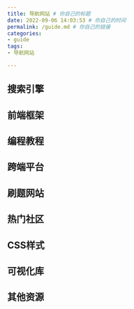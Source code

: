```yaml
---
title: 导航网站 # 你自己的标题
date: 2022-09-06 14:03:53 # 你自己的时间 
permalink: /guide.md # 你自己的链接 
categories:
- guide 
tags:
- 导航网站

---
```






## 搜索引擎

<ClientOnly>
  <Card :cardData="cardData0" :cardListSize=3 carTitlColor="#000" carHoverColor="#000" />
</ClientOnly>

## 前端框架

<ClientOnly>
  <Card :cardData="cardData1" :cardListSize=3 carTitlColor="#000" carHoverColor="#000" />
</ClientOnly>

## 编程教程

<ClientOnly>
  <Card :cardData="cardData2" :cardListSize=3 carTitlColor="#000" carHoverColor="#000" />
</ClientOnly>

## 跨端平台

<ClientOnly>
  <Card :cardData="cardData3" :cardListSize=3 carTitlColor="#000" carHoverColor="#000" />
</ClientOnly>

## 刷题网站

<ClientOnly>
  <Card :cardData="cardData4" :cardListSize=3 carTitlColor="#000" carHoverColor="#000" />
</ClientOnly>

## 热门社区

<ClientOnly>
  <Card :cardData="cardData5" :cardListSize=3 carTitlColor="#000" carHoverColor="#000" />
</ClientOnly>

## CSS样式

<ClientOnly>
  <Card :cardData="cardData6" :cardListSize=3 carTitlColor="#000" carHoverColor="#000" />
</ClientOnly>

## 可视化库

<ClientOnly>
  <Card :cardData="cardData7" :cardListSize=3 carTitlColor="#000" carHoverColor="#000" />
</ClientOnly>

## 其他资源

<ClientOnly>
  <Card :cardData="cardData8" :cardListSize=3 carTitlColor="#000" carHoverColor="#000" />
</ClientOnly>

<script>
export default {
  data() {
    return {
      cardData0: [
        {
          id: "0",
          cardSrc: "http://www.baidu.com/",
          cardImgSrc:
            "https://cdn.staticaly.com/gh/Kele-Bingtang/static@master/img/tools/20220104224044.png",
          cardName: "百度",
          cardContent:
            "百度——全球最大的中文搜索引擎及最大的中文网站，全球领先的人工智能公司",
        },
        {
          cardSrc: "http://www.google.com/",
          cardImgSrc:
            "https://cdn.staticaly.com/gh/Kele-Bingtang/static@master/img/tools/20220104225539.png",
          cardName: "Google",
          cardContent: "全球最大的搜索引擎公司",
        },
        {
          cardSrc: "https://www.bing.com/",
          cardImgSrc:
            "https://cdn.staticaly.com/gh/Kele-Bingtang/static@master/img/tools/20220104224430.png",
          cardName: "Bing",
          cardContent: "微软公司推出的用以取代Live Search的搜索引擎",
        },
      ],
      cardData1: [
        {
          id: "1",
          title: "框架 & UI",
          cardSrc: "https://cn.vuejs.org/",
          cardImgSrc:
            "https://cdn.staticaly.com/gh/Kele-Bingtang/static@master/img/tools/20220105001047.png",
          cardName: "Vue",
          cardContent: "渐进式 JavaScript 框架",
        },
        { cardSrc: "https://react.docschina.org/",
          cardImgSrc: "data:image/svg+xml;base64,PHN2ZyB4bWxucz0iaHR0cDovL3d3dy53My5vcmcvMjAwMC9zdmciIHZpZXdCb3g9Ii0xMS41IC0xMC4yMzE3NCAyMyAyMC40NjM0OCI+CiAgPHRpdGxlPlJlYWN0IExvZ288L3RpdGxlPgogIDxjaXJjbGUgY3g9IjAiIGN5PSIwIiByPSIyLjA1IiBmaWxsPSIjNjFkYWZiIi8+CiAgPGcgc3Ryb2tlPSIjNjFkYWZiIiBzdHJva2Utd2lkdGg9IjEiIGZpbGw9Im5vbmUiPgogICAgPGVsbGlwc2Ugcng9IjExIiByeT0iNC4yIi8+CiAgICA8ZWxsaXBzZSByeD0iMTEiIHJ5PSI0LjIiIHRyYW5zZm9ybT0icm90YXRlKDYwKSIvPgogICAgPGVsbGlwc2Ugcng9IjExIiByeT0iNC4yIiB0cmFuc2Zvcm09InJvdGF0ZSgxMjApIi8+CiAgPC9nPgo8L3N2Zz4K",
          cardName: "React",
          cardContent: "构建用户界面的 JavaScript 库",
        },
        { cardSrc: "https://angular.cn/start",
          cardImgSrc: "https://angular.cn/assets/images/logos/angular/logo-nav@2x.png",
          cardName: "Angular",
          cardContent: "应用程序设计框架和开发平台，用于创建高效且复杂的单页应用程序",
        },
        {
          cardSrc: "https://element.eleme.cn/#/zh-CN/",
          cardImgSrc:
            "https://cdn.staticaly.com/gh/Kele-Bingtang/static@master/img/tools/20220105001602.png",
          cardName: "Element-UI",
          cardContent:
            "Element，一套为开发者、设计师和产品经理准备的基于 Vue 的桌面端组件库",
        },
        {
          cardSrc: "https://next.antdv.com/docs/vue/introduce-cn/",
          cardImgSrc:
            "https://cdn.staticaly.com/gh/Kele-Bingtang/static@master/img/tools/20220105223748.svg",
          cardName: "Ant Design Vue",
          cardContent: "Vue UI 之 Ant Design Vue，蚂蚁金服的 Vue 框架",
        },
        {
          cardSrc: "https://www.iviewui.com/",
          cardImgSrc:
            "https://cdn.staticaly.com/gh/Kele-Bingtang/static@master/img/tools/20220105001656.png",
          cardName: "View UI",
          cardContent: "View UI 是一套基于 Vue.js 的高质量UI 组件库",
        }
      ],
     cardData2: [
        {
          id: "2",
          cardSrc: "https://www.w3school.com.cn/",
          cardImgSrc:"https://cdn.staticaly.com/gh/Kele-Bingtang/static@master/img/tools/20220104234912.png",
          cardName: "w3school.com.cn",
          cardContent:
            "从基础的 HTML 到 CSS，乃至进阶的 XML、SQL、JS、PHP 和 ASP.NET。",
        },
        {
          cardSrc: "https://www.runoob.com/",
          cardImgSrc:"https://cdn.staticaly.com/gh/Kele-Bingtang/static@master/img/tools/20220104234903.png",
          cardName: "菜鸟教程",
          cardContent:
            "涵盖编程大部分参考手册及工具",
        },
     {
          cardSrc: "https://zh.javascript.info/",
          cardImgSrc:"https://user-images.githubusercontent.com/26959437/67275005-3df25500-f4f4-11e9-9c13-36e442ff40cc.jpg",
          cardName: "现代教程",
          cardContent:
            "以最新的 JavaScript 标准为基准，通过简单但足够详细的内容，为你讲解从基础到高阶的 JavaScript ",
        },
  {
          cardSrc: "https://wangdoc.com/",
          cardImgSrc:"https://reactnavigation.org/img/spiro.svg",
          cardName: "网道",
          cardContent:
            "复杂的技术，简单的讲解",
        },
      {
          cardSrc: "https://ts.xcatliu.com/",
          cardImgSrc:"https://cdn.docschina.org/home/logo/typescript.svg",
          cardName: "TypeScript",
          cardContent:
            "阮一峰TypeScript教程",
        },
   {
          cardSrc: "http://nodejs.cn/learn",
          cardImgSrc:"https://cdn.docschina.org/home/logo/node.svg",
          cardName: "Node",
          cardContent:
            "node使用教程",
        },
      ],
   cardData3: [
     
        {  
          id: "3",
          cardSrc: "https://uniapp.dcloud.net.cn/",
          cardImgSrc:
            "https://vkceyugu.cdn.bspapp.com/VKCEYUGU-f184e7c3-1912-41b2-b81f-435d1b37c7b4/1ae87107-2943-4ba6-be2b-390ca27c6260.png",
          cardName: "uniapp",
          cardContent: "基于vue的跨端平台。",
        },
        {
          cardSrc: "https://www.reactnative.cn/docs/getting-started",
          cardImgSrc:
            "https://www.reactnative.cn/img/header_logo.svg",
          cardName: "ReactNative",
          cardContent: "基于reactnative的跨端平台",
        },
        {
          cardSrc: "https://flutter.cn/docs/get-started/install",
          cardImgSrc:
            "https://flutter.cn/assets/images/cn/flutter-cn-logo.png",
          cardName: "Flutter",
          cardContent:
            "谷歌公司开发的跨端平台",
        },
      ],
      cardData4: [
        {
          id: "4",
          cardSrc: "https://leetcode.cn/problemset/all/",
          cardImgSrc:
            "https://static.leetcode-cn.com/cn-frontendx-assets/production/_next/static/images/lccn-logo-ce3d56eeedaae618e59e2ec5089e4834.svg",
          cardName: "leetcode.",
          cardContent:
            "程序员最大的刷题库",
        },
        {
          cardSrc: "https://www.lintcode.com/problem/",
          cardImgSrc:
            "https://jstc.lintcode.com/lintcode-react/assets/9a007ea5cacb0eee41615be0a75c041f.svg",
          cardName: "lintcode",
          cardContent: "公司刷题库",
        },
        {
          cardSrc: "https://www.acmcoder.com/#/practice/company",
          cardImgSrc:
            "https://cdn.acmcoder.com/release/www/2.0.1/images/logo.png",
          cardName: "赛码",
          cardContent: "大厂在线考试刷题",
        },
      ],
      cardData5: [
        { 
          id: '5', cardSrc: "http://www.csdn.net/", 
cardImgSrc: "https://cdn.staticaly.com/gh/Kele-Bingtang/static@master/img/tools/20220104232713.png", 
cardName: "CDSN", cardContent: "中国专业IT社区CSDN", 
}, 
{ cardSrc: "https://juejin.im/", 
cardImgSrc: "https://cdn.staticaly.com/gh/Kele-Bingtang/static@master/img/tools/20220104233516.svg",
cardName: "掘金", cardContent: "掘金是一个帮助开发者成长的社区，是一个面向互联网技术人的内容分享平台", }, 
{ cardSrc: "http://www.cnblogs.com/", 
cardImgSrc: "https://cdn.staticaly.com/gh/Kele-Bingtang/static@master/img/tools/20220104232039.png", 
cardName: "博客园", cardContent: "开发者的网上家园", }, 
{ cardSrc: "https://www.oschina.net/",
cardImgSrc: "https://cdn.staticaly.com/gh/Kele-Bingtang/static@master/img/tools/20220104232755.png", 
cardName: "OSChina", cardContent: "中国最大的开源技术社区", },
{ cardSrc: "https://segmentfault.com/",
cardImgSrc: "https://cdn.staticaly.com/gh/Kele-Bingtang/static@master/img/tools/20220105210328.png", 
cardName: "饭否", cardContent: "中国领先的开发者技术社区", },
{ cardSrc: "https://www.ibm.com/developerworks/cn/", 
cardImgSrc: "https://cdn.staticaly.com/gh/Kele-Bingtang/static@master/img/tools/20220104233311.png", 
cardName: "IBM 开发者", cardContent: "IBM开发者社区", }, { cardSrc: "https://www.jianshu.com/", 
cardImgSrc: "https://cdn.staticaly.com/gh/Kele-Bingtang/static@master/img/tools/20220111001422.png",
cardName: "简书", cardContent: "简书是一个优质的创作社区,在这里,你可以任性地创作,一篇短文、一张照片、一首诗、一幅画……我们相信,每个人都是生活中的艺术家,有着无穷的创造力", }, 
{ cardSrc: "https://stackoverflow.com/", cardImgSrc: "https://cdn.staticaly.com/gh/Kele-Bingtang/static@master/img/tools/20220111001325.png", 
cardName: "stack overflow", cardContent: "Stack Overflow是最大、最值得信赖的在线社区，供开发人员学习、分享编程知识和建立职业生涯", },
{ cardSrc: "https://maliquankai.com/designnav/", 
cardImgSrc: "https://maliquankai.oss-cn-shenzhen.aliyuncs.com/%E5%AE%98%E7%BD%91/mlqk_logo.png", 
cardName: "码力全开资源库", cardContent: "很全很强大，独立开发者/设计干货/优质利器/工具资源", }, 
{ cardSrc: "https://www.infoq.cn/topic/Front-end", cardImgSrc: "https://cdn.staticaly.com/gh/Kele-Bingtang/static@master/img/tools/20220111001811.png", cardName: "InfoQ", 
cardContent: "在新陈代谢旺盛的前端领域，帮助开发者把握前端未来的方向，关注科技企业的前端实践，在这里看到前端的远端", }, 
{ cardSrc: "https://gitee.com/explore", cardImgSrc: "https://gitee.com/static/images/logo-black.svg?t=158106664", cardName: "码云", 
cardContent: "Gitee.com(码云) 是 OSCHINA.NET 推出的代码托管平台,支持 Git 和 SVN,提供免费的私有仓库托管。", }, 
{ cardSrc: "https://github.com/explore", cardImgSrc: "https://github.githubassets.com/images/modules/dashboard/universe22/universe22-logo.svg", cardName: "github", 
cardContent: "全球最大的代码托管平台。", }, 
], 
 cardData6: [
        {
          id: "6",
          cardSrc: "https://less.bootcss.com/",
          cardImgSrc:
            "https://cdn.docschina.org/home/logo/less.svg",
          cardName: "Less",
          cardContent:
            "Less 是 CSS 预处理语言，使 CSS 更易维护和扩展",
        },
        {
          cardSrc: "https://sass.bootcss.com/guide",
          cardImgSrc:
            "https://cdn.docschina.org/home/logo/sass.svg",
          cardName: "Sass ",
          cardContent: "Sass 是 CSS 的一个扩展，它使 CSS 的使用起来更加优雅和强大",
        },
        {
          cardSrc: "https://www.stylus-lang.cn/",
          cardImgSrc:
            "https://cdn.docschina.org/home/logo/stylus.svg",
          cardName: "stylus",
          cardContent: "富有表现力、动态、健壮的 CSS",
        },
      ],  
 cardData7: [
        {
          id: "7",
          cardSrc: "http://www.webgl3d.cn/Three.js/",
          cardImgSrc:
            "https://cdn.docschina.org/home/logo/threejs.png",
          cardName: "three",
          cardContent:
            "JavaScript 3d 库",
        },
       { cardSrc: "https://www.echartsjs.com/examples/zh/index.html",
cardImgSrc: "https://cdn.staticaly.com/gh/Kele-Bingtang/static@master/img/tools/20220105014053.png",
cardName: "Echarts", cardContent: "百度开发的可定制的数据可视化图表，已经捐给Apache", }, 
{ cardSrc: "https://antv.vision/zh",
cardImgSrc: "https://cdn.staticaly.com/gh/Kele-Bingtang/static@master/img/tools/20220105014146.png", 
cardName: "AntV", cardContent: "蚂蚁金服全新一代数据可视化解决方案，致力于提供一套简单方便、专业可靠、无限可能的数据可视化最佳实践", },
{ cardSrc: "https://d3js.org/",
cardImgSrc: "https://cdn.staticaly.com/gh/Kele-Bingtang/static@master/img/tools/20220105014223.png", 
cardName: "D3", cardContent: "用动态图形显示数据的JavaScript库", },
{ cardSrc: "https://www.chartjs.org/", 
cardImgSrc: "https://cdn.staticaly.com/gh/Kele-Bingtang/static@master/img/tools/20220105014412.png",
cardName: "ChartJs", cardContent: "基于 HTML5 的 JavaScript 图表库", }, 
{ cardSrc: "https://v-charts.js.org/#/", 
cardImgSrc: "https://cdn.docschina.org/home/logo/vue.svg", 
cardName: "v-charts", cardContent: "基于 Vue 和 ECharts 封装的图表组件", },
{ cardSrc: "http://datav.jiaminghi.com/guide/", 
cardImgSrc: "https://camo.githubusercontent.com/9a6e165b9188a8ac4e5173bc382688a418fad711/68747470733a2f2f636d6c2e6a732e6f72672f646f632f6173736574732f3130302a3130302e706e67", 
cardName: "DataV", cardContent: "组件库基于Vue （React版） ，主要用于构建大屏（全屏）数据展示页面即数据可视化，具有多种类型组件可供使用", },
{ cardSrc: "https://g6.antv.vision/zh/docs/manual/introduction", 
cardImgSrc: "https://cdn.docschina.org/home/logo/jquery.svg", 
cardName: "G6", cardContent: "G6 是一个图可视化引擎。它提供了图的绘制、布局、分析、交互、动画等图可视化的基础能力。", },
      ],
cardData8: [
        {
          id: "8",
          cardSrc: "https://www.axios-http.cn/docs/example",
          cardImgSrc:
            "https://cdn.docschina.org/home/logo/rematch.png",
          cardName: "axios",
          cardContent:
            "Axios 是一个基于 promise 网络请求库，作用于node.js 和浏览器中。",
        },
        {
          cardSrc: "https://v3.bootcss.com/getting-started/",
          cardImgSrc:
            "https://cdn.staticaly.com/gh/Kele-Bingtang/static@master/img/tools/20220105000409.png",
          cardName: "Bootstrap",
          cardContent: "大量可复用的组件，包括字体图标、下拉菜单、导航、警告框、弹出框等更多功能。",
        },
        {
          cardSrc: "https://www.npmjs.cn/",
          cardImgSrc:
            "https://cdn.docschina.org/home/logo/npm.png",
          cardName: "npm",
          cardContent: "node的包管理",
        },
      {
          cardSrc: "https://www.bootcdn.cn/",
          cardImgSrc:
            "https://cdn.docschina.org/home/logo/graphql.svg",
          cardName: "BootCDN",
          cardContent: "稳定、快速、免费的前端开源项目 CDN 加速服务",
        },
    {
          cardSrc: "http://mpvue.com/",
          cardImgSrc:
            "https://cdn.docschina.org/home/logo/mpvue.png",
          cardName: "mpvue",
          cardContent:
            "框架基于 Vue.js 核心，mpvue 修改了 Vue.js 的 runtime 和 compiler 实现，使其可以运行在小程序",
        },
       {
          cardSrc: "https://www.babeljs.cn/docs/",
          cardImgSrc:
            "https://www.babeljs.cn/img/babel.png",
          cardName: "babel",
          cardContent:
            "babel 是一个工具链，主要用于将采用 ECMAScript 2015+ 语法编写的代码转换为向后兼容的 JavaScript 语法，以便能够运行在当前和旧版本的浏览器或其他环境中。",
        },
      ],
};
  },
};
</script>
